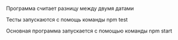 Программа считает разницу между двумя датами

Тесты запускаются с помощь команды npm test

Основная программа запускается с помощью команды npm start